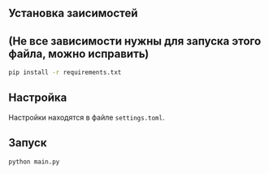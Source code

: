 ## Установка заисимостей
## (Не все зависимости нужны для запуска этого файла, можно исправить)
```sh
pip install -r requirements.txt
```

## Настройка
Настройки находятся в файле `settings.toml`.

## Запуск
```sh
python main.py
```
